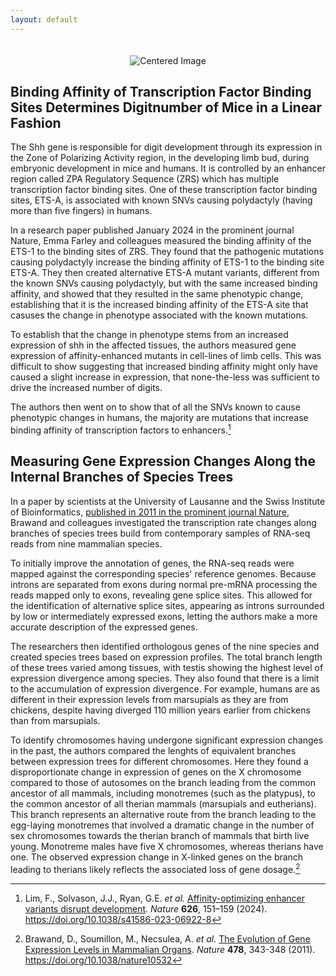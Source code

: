 ```yaml
---
layout: default
---
```


<div id="header" style="text-align: center;">
  <img src="{{ site.baseurl }}/docs/images/header.development.png" alt="Centered Image" style="margin-top: 20px;">
</div>

## Binding Affinity of Transcription Factor Binding Sites Determines Digitnumber of Mice in a Linear Fashion

The Shh gene is responsible for digit development through its expression in the Zone of Polarizing Activity region, in the developing limb bud, during embryonic development in mice and humans. It is controlled by an enhancer region called ZPA Regulatory Sequence (ZRS) which has multiple transcription factor binding sites. One of these transcription factor binding sites, ETS-A, is associated with known SNVs causing polydactyly (having more than five fingers) in humans.

In a research paper published January 2024 in the prominent journal Nature, Emma Farley and colleagues measured the binding affinity of the ETS-1 to the binding sites of ZRS. They found that the pathogenic mutations causing polydactyly increase the binding affinity of ETS-1 to the binding site ETS-A. They then created alternative ETS-A mutant variants, different from the known SNVs causing polydactyly, but with the same increased binding affinity, and showed that they resulted in the same phenotypic change, establishing that it is the increased binding affinity of the ETS-A site that casuses the change in phenotype associated with the known mutations.

To establish that the change in phenotype stems from an increased expression of shh in the affected tissues, the authors measured gene expression of affinity-enhanced mutants in cell-lines of limb cells. This was difficult to show suggesting that increased binding affinity might only have caused a slight increase in expression, that none-the-less was sufficient to drive the increased number of digits.

The authors then went on to show that of all the SNVs known to cause phenotypic changes in humans, the majority are mutations that increase binding affinity of transcription factors to enhancers.[^1]

## Measuring Gene Expression Changes Along the Internal Branches of Species Trees

In a paper by scientists at the University of Lausanne and the Swiss Institute of Bioinformatics, [published in 2011 in the prominent journal Nature](https://doi.org/10.1038/nature10532), Brawand and colleagues investigated the transcription rate changes along branches of species trees build from contemporary samples of RNA-seq reads from nine mammalian species.

To initially improve the annotation of genes, the RNA-seq reads were mapped against the corresponding species' reference genomes. Because introns are separated from exons during normal pre-mRNA processing the reads mapped only to exons, revealing gene splice sites. This allowed for the identification of alternative splice sites, appearing as introns surrounded by low or intermediately expressed exons, letting the authors make a more accurate description of the expressed genes.

The researchers then identified orthologous genes of the nine species and created species trees based on expression profiles. The total branch length of these trees varied among tissues, with testis showing the highest level of expression divergence among species. They also found that there is a limit to the accumulation of expression divergence. For example, humans are as different in their expression levels from marsupials as they are from chickens, despite having diverged 110 million years earlier from chickens than from marsupials.

To identify chromosomes having undergone significant expression changes in the past, the authors compared the lenghts of equivalent branches between expression trees for different chromosomes. Here they found a disproportionate change in expression of genes on the X chromosome compared to those of autosomes on the branch leading from the common ancestor of all mammals, including monotremes (such as the platypus), to the common ancestor of all therian mammals (marsupials and eutherians). This branch represents an alternative route from the branch leading to the egg-laying monotremes that involved a dramatic change in the number of sex chromosomes towards the therian branch of mammals that birth live young. Monotreme males have five X chromosomes, whereas therians have one. The observed expression change in X-linked genes on the branch leading to therians likely reflects the associated loss of gene dosage.[^2]

[^1]: Lim, F., Solvason, J.J., Ryan, G.E. *et al.* [Affinity-optimizing enhancer variants disrupt development](https://doi.org/10.1038/s41586-023-06922-8). *Nature* __626__, 151–159 (2024). https://doi.org/10.1038/s41586-023-06922-8
[^2]: Brawand, D., Soumillon, M., Necsulea, A. *et al.* [The Evolution of Gene Expression Levels in Mammalian Organs](https://doi.org/10.1038/nature10532). *Nature* __478__, 343-348 (2011). https://doi.org/10.1038/nature10532









